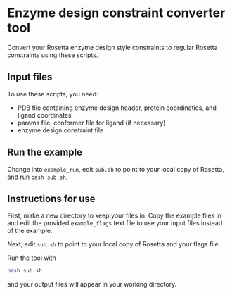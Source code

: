 # Enzyme design constraint converter tool 

Convert your Rosetta enzyme design style constraints to regular Rosetta constraints using these scripts. 

## Input files 

To use these scripts, you need:  

- PDB file containing enzyme design header, protein coordinaties, and ligand coordinates
- params file, conformer file for ligand (if necessary) 
- enzyme design constraint file

## Run the example 

Change into `example_run`, edit `sub.sh` to point to your local copy of Rosetta, and run `bash sub.sh`. 

## Instructions for use  

First, make a new directory to keep your files in. Copy the example files in and edit the provided `example_flags` text file to use your input files instead of the example. 

Next, edit `sub.sh` to point to your local copy of Rosetta and your flags file. 

Run the tool with 

```bash
bash sub.sh
``` 

and your output files will appear in your working directory. 
